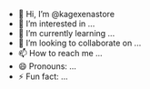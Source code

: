 - 👋 Hi, I’m @kagexenastore
- 👀 I’m interested in ...
- 🌱 I’m currently learning ...
- 💞️ I’m looking to collaborate on ...
- 📫 How to reach me ...
- 😄 Pronouns: ...
- ⚡ Fun fact: ...

<!---
kagexenastore/kagexenastore is a ✨ special ✨ repository because its `README.md` (this file) appears on your GitHub profile.
You can click the Preview link to take a look at your changes.
--->
